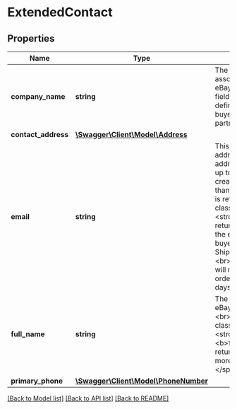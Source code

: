 # ExtendedContact

## Properties
Name | Type | Description | Notes
------------ | ------------- | ------------- | -------------
**company_name** | **string** | The company name associated with the buyer or eBay shipping partner. This field is only returned if defined/applicable to the buyer or eBay shipping partner. | [optional] 
**contact_address** | [**\Swagger\Client\Model\Address**](Address.md) |  | [optional] 
**email** | **string** | This field contains the email address of the buyer. This address will be returned for up to 14 days from order creation. If an order is more than 14 days old, no address is returned.&lt;br&gt;&lt;br&gt;&lt;span class&#x3D;\&quot;tablenote\&quot;&gt; &lt;strong&gt;Note:&lt;/strong&gt; If returned, this field contains the email address of the buyer, even for Global Shipping Program shipments.&lt;br&gt;&lt;br&gt;The &lt;b&gt;email&lt;/b&gt; will not be returned for any order that is more than 90 days old.&lt;/span&gt; | [optional] 
**full_name** | **string** | The full name of the buyer or eBay shipping partner.&lt;br&gt;&lt;br&gt;&lt;span class&#x3D;\&quot;tablenote\&quot;&gt;&lt;strong&gt;Note:&lt;/strong&gt; The &lt;b&gt;fullName&lt;/b&gt; will not be returned for any order that is more than 90 days old.&lt;/span&gt; | [optional] 
**primary_phone** | [**\Swagger\Client\Model\PhoneNumber**](PhoneNumber.md) |  | [optional] 

[[Back to Model list]](../../README.md#documentation-for-models) [[Back to API list]](../../README.md#documentation-for-api-endpoints) [[Back to README]](../../README.md)


